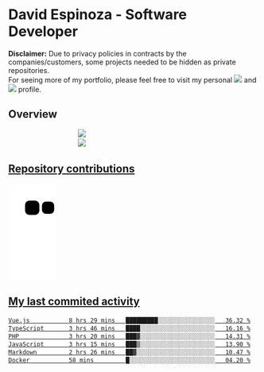 # David Espinoza - Software Developer
<div id="links">
  <p>
    <strong>Disclaimer:</strong> Due to privacy policies in contracts by the companies/customers, some projects needed to be hidden as private repositories. <br />
For seeing more of my portfolio, please feel free to visit my personal <a href="https://davidespinoza.dev" target="_blank"><img src="https://img.shields.io/badge/website-000000?style=for-the-badge&logo=About.me&logoColor=white" target="_blank"></a> and <a href="https://www.linkedin.com/in/despinozap" target="_blank"><img src="https://img.shields.io/badge/LinkedIn-0077B5?style=for-the-badge&logo=linkedin&logoColor=white" target="_blank"></a> profile.
  </p>
</div>

## Overview

<div id="stats">
  <a href="https://github.com/despinozap">
  <img height="180em" style="margin: 0em 10em;" src="https://github-readme-stats.vercel.app/api?username=despinozap&show_icons=true&include_all_commits=true&count_private=true&theme=default"/>
  <img height="180em" style="margin: 0em 10em;" src="https://github-readme-stats.vercel.app/api/top-langs/?username=despinozap&layout=compact&langs_count=7&theme=default"/>
</div>
 
## Repository contributions
<div id="snake"> 

  ![Snake animation](https://github.com/despinozap/despinozap/blob/output/github-contribution-grid-snake.svg)
</div>

## My last commited activity
<!--START_SECTION:waka-->

```text
Vue.js           8 hrs 29 mins   █████████░░░░░░░░░░░░░░░░   36.32 %
TypeScript       3 hrs 46 mins   ████░░░░░░░░░░░░░░░░░░░░░   16.16 %
PHP              3 hrs 20 mins   ███▓░░░░░░░░░░░░░░░░░░░░░   14.31 %
JavaScript       3 hrs 15 mins   ███▒░░░░░░░░░░░░░░░░░░░░░   13.90 %
Markdown         2 hrs 26 mins   ██▓░░░░░░░░░░░░░░░░░░░░░░   10.47 %
Docker           58 mins         █░░░░░░░░░░░░░░░░░░░░░░░░   04.20 %
```

<!--END_SECTION:waka-->
